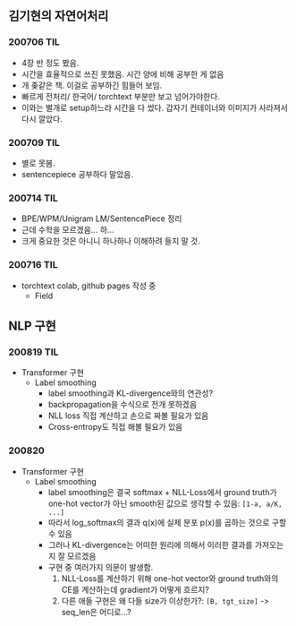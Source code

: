 ## 김기현의 자연어처리

### 200706 TIL
- 4장 반 정도 봤음.
- 시간을 효율적으로 쓰진 못했음. 시간 양에 비해 공부한 게 없음
- 개 좆같은 책. 이걸로 공부하긴 힘들어 보임.
- 빠르게 전처리/ 한국어/ torchtext 부분만 보고 넘어가야한다.
- 이와는 별개로 setup하느라 시간을 다 썼다. 갑자기 컨테이너와 이미지가 사라져서 다시 깔았다.

### 200709 TIL
- 별로 못봄.
- sentencepiece 공부하다 말았음.

### 200714 TIL
- BPE/WPM/Unigram LM/SentencePiece 정리
- 근데 수학을 모르겠음... 하...
- 크게 중요한 것은 아니니 하나하나 이해하려 들지 말 것.

### 200716 TIL
- torchtext colab, github pages 작성 중
    - Field


## NLP 구현

### 200819 TIL
- Transformer 구현
    - Label smoothing
        - label smoothing과 KL-divergence와의 연관성?
        - backpropagation을 수식으로 전개 못하겠음
        - NLL loss 직접 계산하고 손으로 짜볼 필요가 있음
        - Cross-entropy도 직접 해볼 필요가 있음

### 200820
- Transformer 구현
    - Label smoothing
        - label smoothing은 결국 softmax + NLL-Loss에서 ground truth가 one-hot vector가 아닌 smooth된 값으로 생각할 수 있음: `[1-a, a/K, ...]`
        - 따라서 log_softmax의 결과 q(x)에 실제 분포 p(x)를 곱하는 것으로 구할 수 있음
        - 그러나 KL-divergence는 어떠한 원리에 의해서 이러한 결과를 가져오는지 잘 모르겠음
        - 구현 중 여러가지 의문이 발생함.
            1. NLL-Loss를 계산하기 위해 one-hot vector와 ground truth와의 CE를 계산하는데 gradient가 어떻게 흐르지?
            2. 다른 애들 구현은 왜 다들 size가 이상한가?: `[B, tgt_size]` -> seq_len은 어디로...?